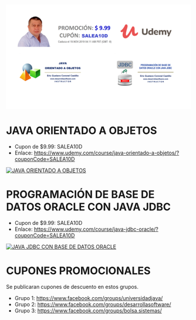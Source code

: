 ![CURSOS VIRTUALES EN UDEMY](https://raw.githubusercontent.com/gcoronelc/UDEMY/master/img/portada006.png)


# JAVA ORIENTADO A OBJETOS

- Cupon de $9.99: SALEA10D
- Enlace: https://www.udemy.com/course/java-orientado-a-objetos/?couponCode=SALEA10D

[![JAVA ORIENTADO A OBJETOS](http://img.youtube.com/vi/EKlwF12-l9Y/0.jpg)](http://www.youtube.com/watch?v=EKlwF12-l9Y "JAVA ORIENTADO A OBJETOS")

# PROGRAMACIÓN DE BASE DE DATOS ORACLE CON JAVA JDBC

- Cupon de $9.99: SALEA10D
- Enlace: https://www.udemy.com/course/java-jdbc-oracle/?couponCode=SALEA10D

[![JAVA JDBC CON BASE DE DATOS ORACLE](http://img.youtube.com/vi/MR53Xgeg28Y/0.jpg)](http://www.youtube.com/watch?v=MR53Xgeg28Y "JAVA JDBC CON BASE DE DATOS ORACLE")

# CUPONES PROMOCIONALES

Se publicaran cupones de descuento en estos grupos.

- Grupo 1: https://www.facebook.com/groups/universidadjava/
- Grupo 2: https://www.facebook.com/groups/desarrollasoftware/
- Grupo 3: https://www.facebook.com/groups/bolsa.sistemas/